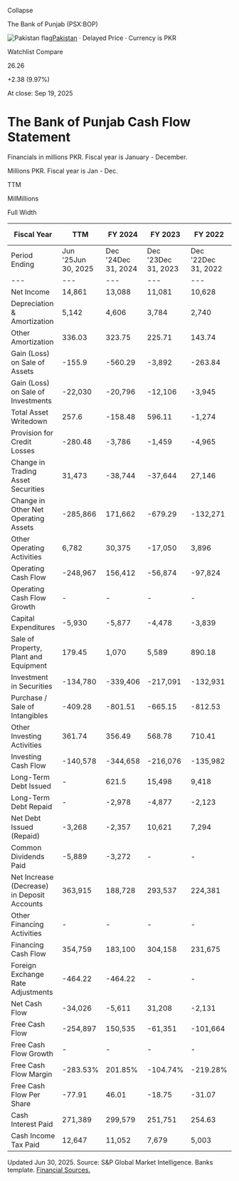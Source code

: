 Collapse

The Bank of Punjab (PSX:BOP)

![Pakistan flag](https://stockanalysis.com/img/flags/pakistan.svg)[Pakistan](https://stockanalysis.com/list/pakistan-stock-exchange/) · Delayed Price · Currency is PKR

Watchlist Compare

26.26

+2.38 (9.97%)

At close: Sep 19, 2025

# The Bank of Punjab Cash Flow Statement

Financials in millions PKR. Fiscal year is January - December.

Millions PKR. Fiscal year is Jan - Dec.

TTM

MilMillions

Full Width

| Fiscal Year | TTM | FY 2024 | FY 2023 | FY 2022 | FY 2021 | FY 2020 | 2015 - 2019 |
| --- | --- | --- | --- | --- | --- | --- | --- |
| Period Ending | Jun '25Jun 30, 2025 | Dec '24Dec 31, 2024 | Dec '23Dec 31, 2023 | Dec '22Dec 31, 2022 | Dec '21Dec 31, 2021 | Dec '20Dec 31, 2020 | 2015 - 2019 |
| --- | --- | --- | --- | --- | --- | --- | --- |
| Net Income | 14,861 | 13,088 | 11,081 | 10,628 | 12,316 | 6,819 | Upgrade |
| Depreciation & Amortization | 5,142 | 4,606 | 3,784 | 2,740 | 2,276 | 2,132 | Upgrade |
| Other Amortization | 336.03 | 323.75 | 225.71 | 143.74 | 208.01 | 197.9 | Upgrade |
| Gain (Loss) on Sale of Assets | -155.9 | -560.29 | -3,892 | -263.84 | -41.23 | -326.59 | Upgrade |
| Gain (Loss) on Sale of Investments | -22,030 | -20,796 | -12,106 | -3,945 | -2,958 | -11,000 | Upgrade |
| Total Asset Writedown | 257.6 | -158.48 | 596.11 | -1,274 | -112.47 | 286.78 | Upgrade |
| Provision for Credit Losses | -280.48 | -3,786 | -1,459 | -4,965 | -1,810 | 6,074 | Upgrade |
| Change in Trading Asset Securities | 31,473 | -38,744 | -37,644 | 27,146 | -14,357 | -9,189 | Upgrade |
| Change in Other Net Operating Assets | -285,866 | 171,662 | -679.29 | -132,271 | -189,539 | 57,563 | Upgrade |
| Other Operating Activities | 6,782 | 30,375 | -17,050 | 3,896 | 906.5 | 979.05 | Upgrade |
| Operating Cash Flow | -248,967 | 156,412 | -56,874 | -97,824 | -192,870 | 53,824 | Upgrade |
| Operating Cash Flow Growth | - | - | - | - | - | -35.40% | Upgrade |
| Capital Expenditures | -5,930 | -5,877 | -4,478 | -3,839 | -1,843 | -1,069 | Upgrade |
| Sale of Property, Plant and Equipment | 179.45 | 1,070 | 5,589 | 890.18 | 296.37 | 1,494 | Upgrade |
| Investment in Securities | -134,780 | -339,406 | -217,091 | -132,931 | 38,338 | -185,059 | Upgrade |
| Purchase / Sale of Intangibles | -409.28 | -801.51 | -665.15 | -812.53 | -620.51 | -93.12 | Upgrade |
| Other Investing Activities | 361.74 | 356.49 | 568.78 | 710.41 | 378.14 | 134.79 | Upgrade |
| Investing Cash Flow | -140,578 | -344,658 | -216,076 | -135,982 | 36,550 | -184,592 | Upgrade |
| Long-Term Debt Issued | - | 621.5 | 15,498 | 9,418 | - | - | Upgrade |
| Long-Term Debt Repaid | - | -2,978 | -4,877 | -2,123 | -1,484 | -3,176 | Upgrade |
| Net Debt Issued (Repaid) | -3,268 | -2,357 | 10,621 | 7,294 | -1,484 | -3,176 | Upgrade |
| Common Dividends Paid | -5,889 | -3,272 | - | - | -2,644 | -1,983 | Upgrade |
| Net Increase (Decrease) in Deposit Accounts | 363,915 | 188,728 | 293,537 | 224,381 | 167,848 | 144,055 | Upgrade |
| Other Financing Activities | - | - | - | - | 1,000 | - | Upgrade |
| Financing Cash Flow | 354,759 | 183,100 | 304,158 | 231,675 | 164,721 | 138,895 | Upgrade |
| Foreign Exchange Rate Adjustments | -464.22 | -464.22 | - | - | - | - | Upgrade |
| Net Cash Flow | -34,026 | -5,611 | 31,208 | -2,131 | 8,401 | 8,127 | Upgrade |
| Free Cash Flow | -254,897 | 150,535 | -61,351 | -101,664 | -194,713 | 52,755 | Upgrade |
| Free Cash Flow Growth | - | - | - | - | - | -35.86% | Upgrade |
| Free Cash Flow Margin | -283.53% | 201.85% | -104.74% | -219.28% | -491.95% | 178.03% | Upgrade |
| Free Cash Flow Per Share | -77.91 | 46.01 | -18.75 | -31.07 | -59.52 | 16.13 | Upgrade |
| Cash Interest Paid | 271,389 | 299,579 | 251,751 | 254.63 | 140.58 | 247.03 | Upgrade |
| Cash Income Tax Paid | 12,647 | 11,052 | 7,679 | 5,003 | 6,197 | 4,855 | Upgrade |

Updated Jun 30, 2025. Source: S&P Global Market Intelligence. Banks template. [Financial Sources.](https://stockanalysis.com/financial-sources/)